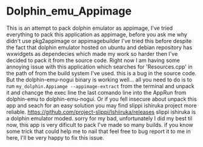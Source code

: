 # Dolphin_emu_Appimage

This is an attempt to pack dolphin emulator as appimage, I've tried everything to pack this application as appimage, before you ask me why didn't use pkg2appimage or appimagebuilder I've tried this before despite the fact that dolphin emulator hosted on ubuntu and debian repository has wxwidgets as dependecies which made my work so harder then I've decided to pack it from the source code.
Right now I am having some annoying issue with this application which searches for 'Resources.cpp' in the path of from the build system I've used. this is a bug in the source code.
But the dolphin-emu-nogui binary is working well... all you need to do is to run `my_dolphin.Appiamge --appimage-extract` from the terminal and unpack it and chancge the exec line the last comando line into the AppRun from dolphin-emu to dolphin-emu-nogui.
Or if you fell insecure about unpack this app and seach for an easy solution you may find slippi ishiruka project more reliable.
https://github.com/project-slippi/Ishiiruka/releases
slippi ishiruka is a dolphin emulator moded.
sorry for my bad, unfortunately I did my best til now, this app is very dificult to pack I've made so many builds.
if you know some trick that could help me to nail that feel free to bug report it to me in here, I'll be very happy to fix this issue.
